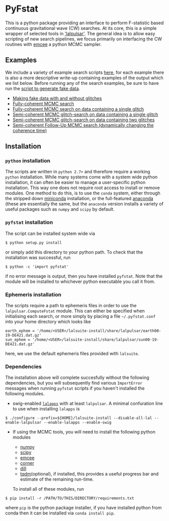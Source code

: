 # PyFstat

This is a python package providing an interface to perform F-statistic based
continuous gravitational wave (CW) searches. At its core, this is a simple
wrapper of selected tools in
['lalpulsar'](http://software.ligo.org/docs/lalsuite/lalpulsar/). The general
idea is to allow easy scripting of new search pipelines, we focus
primarily on interfacing the CW routines with
[emcee](http://dan.iel.fm/emcee/current/) a python MCMC sampler.


## Examples

We include a variety of example search scripts [here](examples), for each
example there is also a more descriptive write-up containing examples of the
output which we list below. Before running any of the search examples, be sure
to have run the [script to generate fake data](examples/make_fake_data.py).

* [Making fake data with and without glitches](docs/make_fake_data.md)
* [Fully-coherent MCMC search](docs/fully_coherent_search_using_MCMC.md)
* [Fully-coherent MCMC search on data containing a single glitch](docs/fully_coherent_search_using_MCMC_on_glitching_data.md)
* [Semi-coherent MCMC glitch-search on data containing a single glitch](docs/semi_coherent_glitch_search_using_MCMC_on_glitching_data.md)
* [Semi-coherent MCMC glitch-search on data containing two glitches](docs/semi_coherent_glitch_search_with_two_glitches_using_MCMC_on_glitching_data.md)
* [Semi-coherent Follow-Up MCMC search (dynamically changing the coherence time)](docs/follow_up.md)

## Installation

### `python` installation
The scripts are written in `python 2.7+` and therefore require a working
`python` installation. While many systems come with a system wide python
installation, it can often be easier to manage a user-specific python
installation. This way one does not require root access to install or remove
modules. One method to do this, is to use the `conda` system, either through
the stripped down [miniconda](http://conda.pydata.org/miniconda.html)
installation, or the full-featured
[anaconda](https://www.continuum.io/downloads) (these are essentially the
same, but the `anaconda` version installs a variety of useful packages such as
`numpy` and `scipy` by default.

### `pyfstat` installation

The script can be installed system wide via
```
$ python setup.py install
```
or simply add this directory to your python path. To check that the installation
was successful, run
```
$ python -c 'import pyfstat'
```
if no error message is output, then you have installed `pyfstat`. Note that
the module will be installed to whichever python executable you call it from.

### Ephemeris installation

The scripts require a path to ephemeris files in order to use the
`lalpulsar.ComputeFstat` module. This can either be specified when initialising
each search, or more simply by placing a file `~/.pyfstat.conf` into your home
directory which looks like

```
earth_ephem = '/home/<USER>/lalsuite-install/share/lalpulsar/earth00-19-DE421.dat.gz'
sun_ephem = '/home/<USER>/lalsuite-install/share/lalpulsar/sun00-19-DE421.dat.gz'
```
here, we use the default ephemeris files provided with `lalsuite`.

### Dependencies

The installation above will complete succesfully without the following
dependencies, but you will subsequently find various `ImportError` messages
when running `pyfstat` scripts if you haven't installed the following modules.

* swig-enabled [`lalapps`](http://software.ligo.org/docs/lalsuite/lalsuite/) with
  at least `lalpulsar`. A minimal confuration line to use when installing
`lalapps` is

```
$ ./configure --prefix=${HOME}/lalsuite-install --disable-all-lal --enable-lalpulsar --enable-lalapps --enable-swig
```

* If using the MCMC tools, you will need to install the following python
  modules
  * [numpy](http://www.numpy.org/)
  * [scipy](https://www.scipy.org/)
  * [emcee](http://dan.iel.fm/emcee/current/)
  * [corner](https://pypi.python.org/pypi/corner/)
  * [dill](https://pypi.python.org/pypi/dill)
  * [tqdm](https://pypi.python.org/pypi/tqdm)(optional), if installed, this
  provides a useful progress bar and estimate of the remaining run-time.

  To install all of these modules, run
```
$ pip install -r /PATH/TO/THIS/DIRECTORY/requirements.txt
```
  where `pip` is the python package installer, if you have installed python
  from conda then it can be installed via `conda install pip`.

